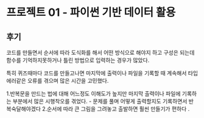 # 프로젝트 01 - 파이썬 기반 데이터 활용

## 후기

 코드를 만들면서
 순서에 따라 도식화를 해서 어떤 방식으로 해야지 하고 구성은 되는데 함수를 기억하지못하거나 틀린 방법으로 입력하는 경우가 많았다.

 특히 퀴즈때마다 코드를 만들고나면 마지막에 출력이나 파일을 기록할 때 
 계속해서 타입에러같은 오류를 겪으며 많은 시간을 고민했다.



 1.반복문을 만드는 법에 대해 어느정도 이해도가 높지만 마지막 출력이나 파일에 기록하는 부분에서 많은 시행착오를 겪었다.
    - 문제를 풀며 어떻게 출력할지도 기록하면서 반복숙달해야겠다
 2.순서에 따라 큰 그림을 그려놓고 출발하면 훨씬 만들기가 편하다 .
 